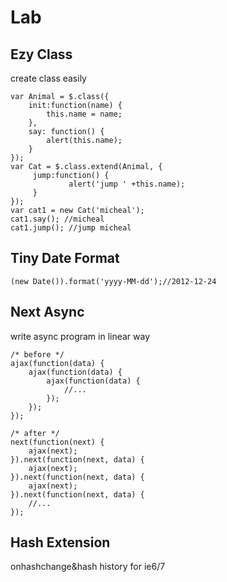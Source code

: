 Lab
=========

Ezy Class
---------
create class easily

	var Animal = $.class({
		init:function(name) {
			this.name = name;
		},
		say: function() {
			alert(this.name);
		}
	});
	var Cat = $.class.extend(Animal, {
		 jump:function() {
				 alert('jump ' +this.name);
		 }
	});
	var cat1 = new Cat('micheal');
	cat1.say();	//micheal
	cat1.jump(); //jump micheal
	
	
Tiny Date Format
----------------
	(new Date()).format('yyyy-MM-dd');//2012-12-24
	
Next Async
----------
write async program in linear way

	/* before */
	ajax(function(data) {
		ajax(function(data) {
			ajax(function(data) {
				//...
			});
		});
	});
	
	/* after */
	next(function(next) {
		ajax(next);
	}).next(function(next, data) {
		ajax(next);
	}).next(function(next, data) {
		ajax(next);
	}).next(function(next, data) {
		//...
	});
	
	
Hash Extension
--------------
onhashchange&hash history for ie6/7